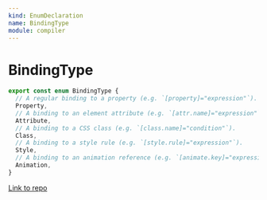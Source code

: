 ```yaml
---
kind: EnumDeclaration
name: BindingType
module: compiler
---
```


# BindingType

```ts
export const enum BindingType {
  // A regular binding to a property (e.g. `[property]="expression"`).
  Property,
  // A binding to an element attribute (e.g. `[attr.name]="expression"`).
  Attribute,
  // A binding to a CSS class (e.g. `[class.name]="condition"`).
  Class,
  // A binding to a style rule (e.g. `[style.rule]="expression"`).
  Style,
  // A binding to an animation reference (e.g. `[animate.key]="expression"`).
  Animation,
}
```

[Link to repo](https://github.com/timdeschryver/angular/blob/master/packages/compiler/src/expression_parser/ast.ts#L800-L811)
